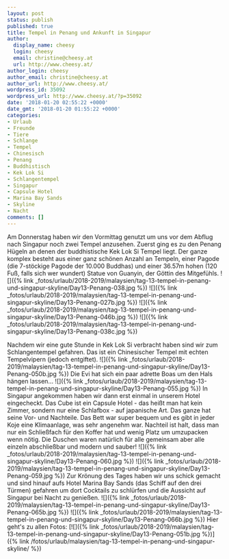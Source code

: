 ```yaml
---
layout: post
status: publish
published: true
title: Tempel in Penang und Ankunft in Singapur
author:
  display_name: cheesy
  login: cheesy
  email: christine@cheesy.at
  url: http://www.cheesy.at/
author_login: cheesy
author_email: christine@cheesy.at
author_url: http://www.cheesy.at/
wordpress_id: 35092
wordpress_url: http://www.cheesy.at/?p=35092
date: '2018-01-20 02:55:22 +0000'
date_gmt: '2018-01-20 01:55:22 +0000'
categories:
- Urlaub
- Freunde
- Tiere
- Schlange
- Tempel
- Chinesisch
- Penang
- Buddhistisch
- Kek Lok Si
- Schlangentempel
- Singapur
- Capsule Hotel
- Marina Bay Sands
- Skyline
- Nacht
comments: []
---
```

Am Donnerstag haben wir den Vormittag genutzt um uns vor dem Abflug nach Singapur noch zwei Tempel anzusehen.
Zuerst ging es zu den Penang Hügeln an denen der buddhistische Kek Lok Si Tempel liegt. Der ganze komplex besteht aus einer ganz schönen Anzahl an Tempeln, einer Pagode (die 7-stöckige Pagode der 10.000 Buddhas) und einer 36.57m hohen (120 Fuß, falls sich wer wundert) Statue von Guanyin, der Göttin des Mitgefühls.
![]({% link _fotos/urlaub/2018-2019/malaysien/tag-13-tempel-in-penang-und-singapur-skyline/Day13-Penang-038.jpg %})
![]({% link _fotos/urlaub/2018-2019/malaysien/tag-13-tempel-in-penang-und-singapur-skyline/Day13-Penang-027b.jpg %})
![]({% link _fotos/urlaub/2018-2019/malaysien/tag-13-tempel-in-penang-und-singapur-skyline/Day13-Penang-046b.jpg %})
![]({% link _fotos/urlaub/2018-2019/malaysien/tag-13-tempel-in-penang-und-singapur-skyline/Day13-Penang-038c.jpg %})
<!--more-->
Nachdem wir eine gute Stunde in Kek Lok Si verbracht haben sind wir zum Schlangentempel gefahren. Das ist ein Chinesischer Tempel mit echten Tempelvipern (jedoch entgiftet).
![]({% link _fotos/urlaub/2018-2019/malaysien/tag-13-tempel-in-penang-und-singapur-skyline/Day13-Penang-050b.jpg %})
Die Evi hat sich ein paar adrette Boas um den Hals hängen lassen...
![]({% link _fotos/urlaub/2018-2019/malaysien/tag-13-tempel-in-penang-und-singapur-skyline/Day13-Penang-055.jpg %})
In Singapur angekommen haben wir dann erst einmal in unserem Hotel eingecheckt. Das Cube ist ein Capsule Hotel - das heißt man hat kein Zimmer, sondern nur eine Schlafbox - auf japanische Art. Das ganze hat seine Vor- und Nachteile. Das Bett war super bequem und es gibt in jeder Koje eine Klimaanlage, was sehr angenehm war. Nachteil ist halt, dass man nur ein Schließfach für den Koffer hat und wenig Platz um umzupacken wenn nötig. Die Duschen waren natürlich für alle gemeinsam aber alle einzeln abschließbar und modern und sauber!
![]({% link _fotos/urlaub/2018-2019/malaysien/tag-13-tempel-in-penang-und-singapur-skyline/Day13-Penang-060.jpg %})
![]({% link _fotos/urlaub/2018-2019/malaysien/tag-13-tempel-in-penang-und-singapur-skyline/Day13-Penang-059.jpg %})
Zur Krönung des Tages haben wir uns schick gemacht und sind hinauf aufs Hotel Marina Bay Sands (das Schiff auf den drei Türmen) gefahren um dort Cocktails zu schlürfen und die Aussicht auf Singapur bei Nacht zu genießen.
![]({% link _fotos/urlaub/2018-2019/malaysien/tag-13-tempel-in-penang-und-singapur-skyline/Day13-Penang-065b.jpg %})
![]({% link _fotos/urlaub/2018-2019/malaysien/tag-13-tempel-in-penang-und-singapur-skyline/Day13-Penang-066b.jpg %})
Hier geht's zu allen Fotos:
[![]({% link _fotos/urlaub/2018-2019/malaysien/tag-13-tempel-in-penang-und-singapur-skyline/Day13-Penang-051b.jpg %})]({% link /fotos/urlaub/malaysien/tag-13-tempel-in-penang-und-singapur-skyline/ %})
